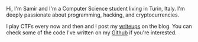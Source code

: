 Hi, I'm Samir and I'm a Computer Science student living in Turin, Italy. I'm
deeply passionate about programming, hacking, and cryptocurrencies.

I play CTFs every now and then and I post my [writeups](/writeups) on the blog.
You can check some of the code I've written on my
[Github](https://github.com/samirettali) if you're interested.

<!-- The code for this blog is open source -->

<!-- I like to keep lists so here's a list of lists: -->
<!--  * [Movies I liked](https://www.imdb.com/list/ls027902087/?sort=your_rating,desc&st_dt=&mode=detail&page=1) -->
<!--  * [TV shows I liked](https://www.imdb.com/list/ls021981278/?sort=your_rating,desc&st_dt=&mode=detail&page=1) -->
<!--  * [Videogames I liked](https://www.imdb.com/list/ls082419434/?sort=your_rating,desc&st_dt=&mode=detail&page=1) -->
<!--  * [Books I read](https://www.goodreads.com/review/list/87427048?shelf=read) (not that many unfortunately) -->
